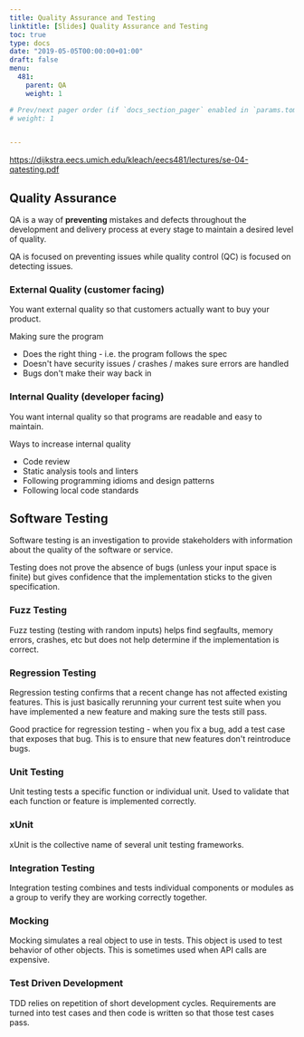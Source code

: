 ```yaml
---
title: Quality Assurance and Testing
linktitle: [Slides] Quality Assurance and Testing
toc: true
type: docs
date: "2019-05-05T00:00:00+01:00"
draft: false
menu:
  481:
    parent: QA
    weight: 1

# Prev/next pager order (if `docs_section_pager` enabled in `params.toml`)
# weight: 1


---
```


https://dijkstra.eecs.umich.edu/kleach/eecs481/lectures/se-04-qatesting.pdf

## Quality Assurance

QA is a way of **preventing** mistakes and defects throughout the development and delivery process at every stage to maintain a desired level of quality. 

QA is focused on preventing issues while quality control (QC) is focused on detecting issues.

### External Quality (customer facing)

You want external quality so that customers actually want to buy your product.

Making sure the program

- Does the right thing - i.e. the program follows the spec
- Doesn't have security issues / crashes / makes sure errors are handled
- Bugs don't make their way back in

### Internal Quality (developer facing)

You want internal quality so that programs are readable and easy to maintain.

Ways to increase internal quality

- Code review
- Static analysis tools and linters
- Following programming idioms and design patterns
- Following local code standards

## Software Testing

Software testing is an investigation to provide stakeholders with information about the quality of the software or service. 

Testing does not prove the absence of bugs (unless your input space is finite) but gives confidence that the implementation sticks to the given specification.

### Fuzz Testing

Fuzz testing (testing with random inputs) helps find segfaults, memory errors, crashes, etc but does not help determine if the implementation is correct.

### Regression Testing

Regression testing confirms that a recent change has not affected existing features. This is just basically rerunning your current test suite when you have implemented a new feature and making sure the tests still pass. 

Good practice for regression testing - when you fix a bug, add a test case that exposes that bug. This is to ensure that new features don't reintroduce bugs.

### Unit Testing

Unit testing tests a specific function or individual unit. Used to validate that each function or feature is implemented correctly.

### xUnit

xUnit is the collective name of several unit testing frameworks.

### Integration Testing

Integration testing combines and tests individual components or modules as a group to verify they are working correctly together. 

### Mocking

Mocking simulates a real object to use in tests. This object is used to test behavior of other objects. This is sometimes used when API calls are expensive.

### Test Driven Development

TDD relies on repetition of short development cycles. Requirements are turned into test cases and then code is written so that those test cases pass.



